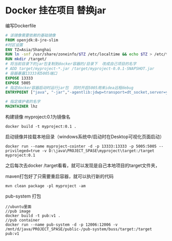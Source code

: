 # Docker 挂在项目 替换jar

编写Dockerfile

```dockerfile
# 该镜像需要依赖的基础镜像
FROM openjdk:8-jre-slim
#时区设置
ENV TZ=Asia/Shanghai
RUN ln -snf /usr/share/zoneinfo/$TZ /etc/localtime && echo $TZ > /etc/timezone
RUN mkdir /target/
# 将当前目录下的jar包复制到docker容器的/目录下  改成自己项目的名字
# ADD target/myproject-*.jar /target/myproject-0.0.1-SNAPSHOT.jar
# 容器暴露13333和5005端口
EXPOSE 13333
EXPOSE 5005
# 指定docker容器启动时运行jar包  同时开启5005用来idea远程debug
ENTRYPOINT ["java", "-jar","-agentlib:jdwp=transport=dt_socket,server=y,suspend=n,address=5005","/target/myproject-0.0.1-SNAPSHOT.jar"]

# 指定维护者的名字
MAINTAINER lhz
```

构建镜像 myproject:0.1为镜像名

```
docker build -t myproject:0.1 .
```



启动镜像并挂载本地目录（windows系统中/启动时在Desktop可视化页面启动）

```
docker run --name myproject-cointer -d -p 13333:13333 -p 5005:5005 --privileged=true -v D:\java\PROJECT_SPASE\myproject\target:/target myproject:0.1
```



之后每次去docker /target看看，就可以发现是自己本地项目的target文件夹，

maven打包好了只需要重启容器，就可以执行新的代码

```
mvn clean package -pl myproject -am
```



pub-system 打包

```
//ubuntu里面
//pub image
docker build -t pub:v1 .
//pub container
docker run --name pub-system -d -p 12006:12006 -v /mnt/d/java/PROJECT_SPASE/public-/pub-system/buss/target:/target pub:v1
```

